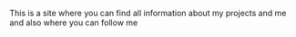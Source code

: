 This is a site where you can find all information about my projects and me and also where you can follow me
